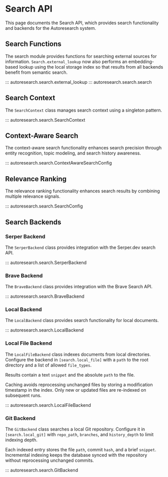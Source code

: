 # Search API

This page documents the Search API, which provides search functionality and backends for the Autoresearch system.

## Search Functions

The search module provides functions for searching external sources for information.
`Search.external_lookup` now also performs an embedding-based lookup using the
local storage index so that results from all backends benefit from semantic search.

::: autoresearch.search.external_lookup
::: autoresearch.search.search

## Search Context

The `SearchContext` class manages search context using a singleton pattern.

::: autoresearch.search.SearchContext

## Context-Aware Search

The context-aware search functionality enhances search precision through entity recognition, topic modeling, and search history awareness.

::: autoresearch.search.ContextAwareSearchConfig

## Relevance Ranking

The relevance ranking functionality enhances search results by combining multiple relevance signals.

::: autoresearch.search.SearchConfig

## Search Backends

### Serper Backend

The `SerperBackend` class provides integration with the Serper.dev search API.

::: autoresearch.search.SerperBackend

### Brave Backend

The `BraveBackend` class provides integration with the Brave Search API.

::: autoresearch.search.BraveBackend

### Local Backend

The `LocalBackend` class provides search functionality for local documents.

::: autoresearch.search.LocalBackend

### Local File Backend

The `LocalFileBackend` class indexes documents from local directories. Configure the backend in `[search.local_file]` with a `path` to the root directory and a list of allowed `file_types`.

Results contain a text `snippet` and the absolute `path` to the file.

Caching avoids reprocessing unchanged files by storing a modification timestamp in the index. Only new or updated files are re-indexed on subsequent runs.

::: autoresearch.search.LocalFileBackend

### Git Backend

The `GitBackend` class searches a local Git repository. Configure it in `[search.local_git]` with `repo_path`, `branches`, and `history_depth` to limit indexing depth.

Each indexed entry stores the file `path`, commit `hash`, and a brief `snippet`. Incremental indexing keeps the database synced with the repository without reprocessing unchanged commits.

::: autoresearch.search.GitBackend
